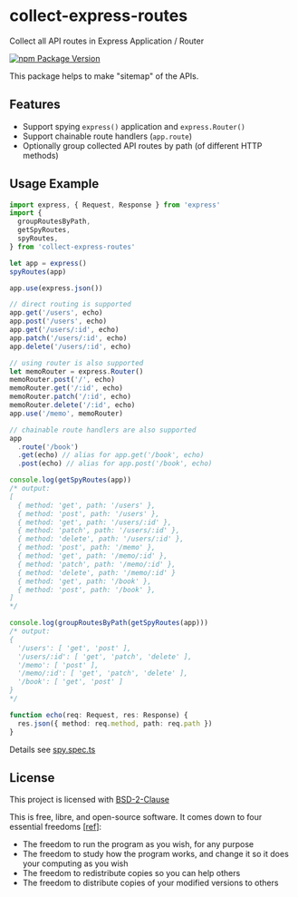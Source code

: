 # collect-express-routes

Collect all API routes in Express Application / Router

[![npm Package Version](https://img.shields.io/npm/v/collect-express-routes.svg?maxAge=2592000)](https://www.npmjs.com/package/collect-express-routes)

This package helps to make "sitemap" of the APIs.

## Features

- Support spying `express()` application and `express.Router()`
- Support chainable route handlers (`app.route`)
- Optionally group collected API routes by path (of different HTTP methods)

## Usage Example

```typescript
import express, { Request, Response } from 'express'
import {
  groupRoutesByPath,
  getSpyRoutes,
  spyRoutes,
} from 'collect-express-routes'

let app = express()
spyRoutes(app)

app.use(express.json())

// direct routing is supported
app.get('/users', echo)
app.post('/users', echo)
app.get('/users/:id', echo)
app.patch('/users/:id', echo)
app.delete('/users/:id', echo)

// using router is also supported
let memoRouter = express.Router()
memoRouter.post('/', echo)
memoRouter.get('/:id', echo)
memoRouter.patch('/:id', echo)
memoRouter.delete('/:id', echo)
app.use('/memo', memoRouter)

// chainable route handlers are also supported
app
  .route('/book')
  .get(echo) // alias for app.get('/book', echo)
  .post(echo) // alias for app.post('/book', echo)

console.log(getSpyRoutes(app))
/* output:
[
  { method: 'get', path: '/users' },
  { method: 'post', path: '/users' },
  { method: 'get', path: '/users/:id' },
  { method: 'patch', path: '/users/:id' },
  { method: 'delete', path: '/users/:id' },
  { method: 'post', path: '/memo' },
  { method: 'get', path: '/memo/:id' },
  { method: 'patch', path: '/memo/:id' },
  { method: 'delete', path: '/memo/:id' }
  { method: 'get', path: '/book' },
  { method: 'post', path: '/book' },
]
*/

console.log(groupRoutesByPath(getSpyRoutes(app)))
/* output:
{
  '/users': [ 'get', 'post' ],
  '/users/:id': [ 'get', 'patch', 'delete' ],
  '/memo': [ 'post' ],
  '/memo/:id': [ 'get', 'patch', 'delete' ],
  '/book': [ 'get', 'post' ]
}
*/

function echo(req: Request, res: Response) {
  res.json({ method: req.method, path: req.path })
}
```

Details see [spy.spec.ts](./spy.spec.ts)

## License

This project is licensed with [BSD-2-Clause](./LICENSE)

This is free, libre, and open-source software. It comes down to four essential freedoms [[ref]](https://seirdy.one/2021/01/27/whatsapp-and-the-domestication-of-users.html#fnref:2):

- The freedom to run the program as you wish, for any purpose
- The freedom to study how the program works, and change it so it does your computing as you wish
- The freedom to redistribute copies so you can help others
- The freedom to distribute copies of your modified versions to others
